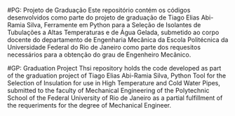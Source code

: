 #PG: Projeto de Graduação
Este repositório contém os códigos desenvolvidos como parte do projeto de graduação de Tiago Elias Abi-Ramia Silva, Ferramente em Python para a Seleção de Isolantes de Tubulações a Altas Temperaturas e de Água Gelada, submetido ao corpo docente do departamento de Engenharia Mecânica da Escola Politécnica da Universidade Federal do Rio de Janeiro como parte dos requesitos necessários para a obtenção do grau de Engenheiro Mecânico.

#GP: Graduation Project
Thsi repository holds the code developed as part of the graduation project of Tiago Elias Abi-Ramia Silva, Python Tool for the Selection of Insulation for use in High Temperature and Cold Water Pipes, submitted to the faculty of Mechanical Engineering of the Polytechnic School of the Federal University of Rio de Janeiro as a partial fulfillment of the requeriments for the degree of Mechanical Engineer.
